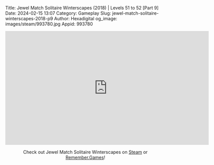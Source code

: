 Title: Jewel Match Solitaire Winterscapes (2018) | Levels 51 to 52 [Part 9]
Date: 2024-02-15 13:07
Category: Gameplay
Slug: jewel-match-solitaire-winterscapes-2018-p9
Author: Hexadigital
og_image: images/steam/993780.jpg
Appid: 993780

<center><iframe src="https://www.youtube.com/embed/rT03feyIa10?feature=oembed" allow="accelerometer; autoplay; encrypted-media; gyroscope; picture-in-picture" width="640" height="360" frameborder="0"></iframe>

Check out Jewel Match Solitaire Winterscapes on [Steam](https://store.steampowered.com/app/993780/?curator_clanid=34633900) or [Remember.Games](https://remember.games/game/8077/jewel-match-solitaire-winterscapes/)!</center>